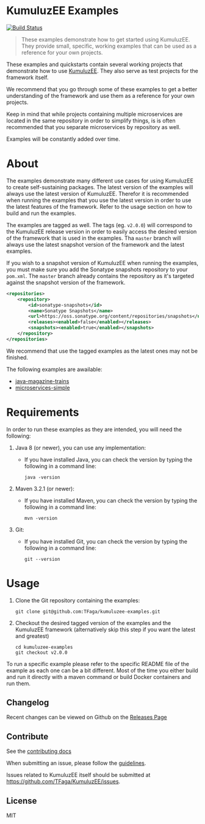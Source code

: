 # KumuluzEE Examples
[![Build Status](https://img.shields.io/travis/TFaga/KumuluzEE/master.svg?style=flat)](https://travis-ci.org/TFaga/KumuluzEE)

> These examples demonstrate how to get started using KumuluzEE. They provide small, specific, working examples that can be used as a reference for your own projects.

These examples and quickstarts contain several working projects that demonstrate how to use [KumuluzEE](https://github.com/TFaga/KumuluzEE). They also serve
as test projects for the framework itself.

We recommend that you go through some of these examples to get a better understanding of the framework and use them
as a reference for your own projects.

Keep in mind that while projects containing multiple microservices are located in the same repository in order to simplify things,
is is often recommended that you separate microservices by repository as well.

Examples will be constantly added over time.

# About

The examples demonstrate many different use cases for using KumuluzEE to create self-sustaining packages. The latest
version of the examples will always use the latest version of KumuluzEE. Therefor it is recommended when running the
examples that you use the latest version in order to use the latest features of the framework. Refer to the usage section
on how to build and run the examples.

The examples are tagged as well. The tags (eg. `v2.0.0`) will correspond to the KumuluzEE release version in order to easily access the
desired version of the framework that is used in the examples. Tha `master` branch will always use the latest snapshot version of the framework
and the latest examples.

If you wish to a snapshot version of KumuluzEE when running the examples, you must make sure you add the Sonatype snapshots
repository to your `pom.xml`. The `master` branch already contains the repository as it's targeted against the snapshot
version of the framework.

```xml
<repositories>
    <repository>
        <id>sonatype-snapshots</id>
        <name>Sonatype Snapshots</name>
        <url>https://oss.sonatype.org/content/repositories/snapshots</url>
        <releases><enabled>false</enabled></releases>
        <snapshots><enabled>true</enabled></snapshots>
    </repository>
</repositories>
```

We recommend that use the tagged examples as the latest ones may not be finished.

The following examples are awailable:

- [java-magazine-trains](https://github.com/TFaga/kumuluzee-examples/tree/master/java-magazine-trains)
- [microservices-simple](https://github.com/TFaga/kumuluzee-examples/tree/master/microservices-simple)

# Requirements

In order to run these examples as they are intended, you will need the following:

1. Java 8 (or newer), you can use any implementation:
    * If you have installed Java, you can check the version by typing the following in a command line:
        
        ```
        java -version
        ```

2. Maven 3.2.1 (or newer):
    * If you have installed Maven, you can check the version by typing the following in a command line:
        
        ```
        mvn -version
        ```
        
3. Git:
    * If you have installed Git, you can check the version by typing the following in a command line:
    
        ```
        git --version
        ```
        
# Usage

1. Clone the Git repository containing the examples:

    ```
    git clone git@github.com:TFaga/kumuluzee-examples.git
    ```
    
2. Checkout the desired tagged version of the examples and the KumuluzEE framework (alternatively skip this step if you want the latest and greatest)

    ```
    cd kumuluzee-examples
    git checkout v2.0.0
    ```
    
To run a specific example please refer to the specific README file of the example as each one can be a bit different.
Most of the time you either build and run it directly with a maven command or build Docker containers and run them.

## Changelog

Recent changes can be viewed on Github on the [Releases Page](https://github.com/TFaga/kumuluzee-examples/releases)

## Contribute

See the [contributing docs](https://github.com/TFaga/kumuluzee-examples/blob/master/CONTRIBUTING.md)

When submitting an issue, please follow the [guidelines](https://github.com/TFaga/kumuluzee-examples/blob/master/CONTRIBUTING.md#bugs).

Issues related to KumuluzEE itself should be submitted at https://github.com/TFaga/KumuluzEE/issues.

## License

MIT